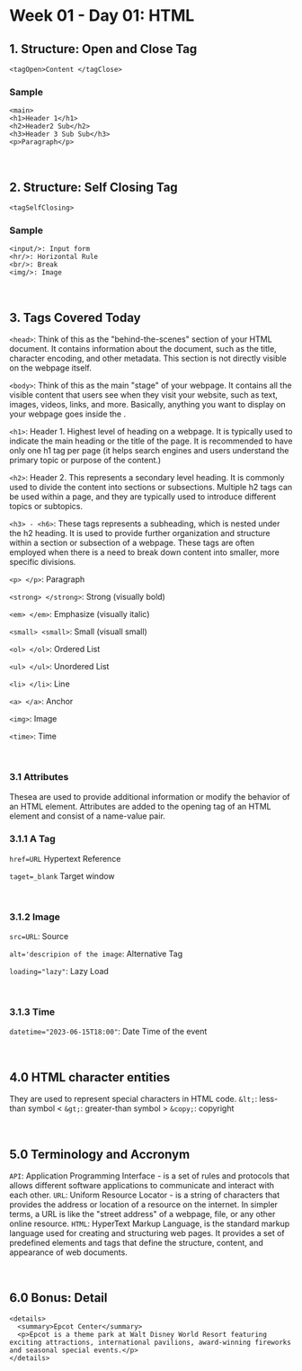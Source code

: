 # Week 01 - Day 01: HTML

## 1. Structure: Open and Close Tag
```
<tagOpen>Content </tagClose>
```

### Sample
```
<main>
<h1>Header 1</h1>
<h2>Header2 Sub</h2>
<h3>Header 3 Sub Sub</h3>
<p>Paragraph</p>
```

<br>

## 2. Structure: Self Closing Tag
```
<tagSelfClosing>
````

### Sample
```
<input/>: Input form
<hr/>: Horizontal Rule
<br/>: Break
<img/>: Image
```

<br>

## 3. Tags Covered Today
`<head>`: Think of this as the "behind-the-scenes" section of your HTML document. It contains information about the document, such as the title, character encoding, and other metadata. This section is not directly visible on the webpage itself.

`<body>`: Think of this as the main "stage" of your webpage. It contains all the visible content that users see when they visit your website, such as text, images, videos, links, and more. Basically, anything you want to display on your webpage goes inside the <body>.

`<h1>`: Header 1. Highest level of heading on a webpage. It is typically used to indicate the main heading or the title of the page. It is recommended to have only one h1 tag per page (it helps search engines and users understand the primary topic or purpose of the content.)

`<h2>`: Header 2. This represents a secondary level heading. It is commonly used to divide the content into sections or subsections. Multiple h2 tags can be used within a page, and they are typically used to introduce different topics or subtopics.

`<h3> - <h6>`: These tags represents a subheading, which is nested under the h2 heading. It is used to provide further organization and structure within a section or subsection of a webpage. These tags are often employed when there is a need to break down content into smaller, more specific divisions.

`<p> </p>`: Paragraph

`<strong> </strong>`: Strong (visually bold)

`<em> </em>`: Emphasize (visually italic)

`<small> <small>`: Small (visuall small)

`<ol> </ol>`: Ordered List

`<ul> </ul>`: Unordered List

`<li> </li>`: Line

`<a> </a>`: Anchor

`<img>`: Image

`<time>`: Time




<br>

### 3.1 Attributes
Thesea are used to provide additional information or modify the behavior of an HTML element. Attributes are added to the opening tag of an HTML element and consist of a name-value pair.

### 3.1.1 A Tag
`href=URL` Hypertext Reference

`taget=_blank` Target window

<br>

### 3.1.2 Image
`src=URL`: Source

`alt='descripion of the image`: Alternative Tag

`loading="lazy"`: Lazy Load

<br>

### 3.1.3 Time
`datetime="2023-06-15T18:00"`: Date Time of the event


<br>

## 4.0 HTML character entities
They are used to represent special characters in HTML code. 
`&lt;`: less-than symbol <
`&gt;`: greater-than symbol >
`&copy;`: copyright

<br>

## 5.0 Terminology and Accronym
`API`: Application Programming Interface - is a set of rules and protocols that allows different software applications to communicate and interact with each other.
`URL`: Uniform Resource Locator -  is a string of characters that provides the address or location of a resource on the internet. In simpler terms, a URL is like the "street address" of a webpage, file, or any other online resource.
`HTML`: HyperText Markup Language, is the standard markup language used for creating and structuring web pages. It provides a set of predefined elements and tags that define the structure, content, and appearance of web documents.


<br>

## 6.0 Bonus: Detail
```
<details>
  <summary>Epcot Center</summary>
  <p>Epcot is a theme park at Walt Disney World Resort featuring exciting attractions, international pavilions, award-winning fireworks and seasonal special events.</p>
</details>
```